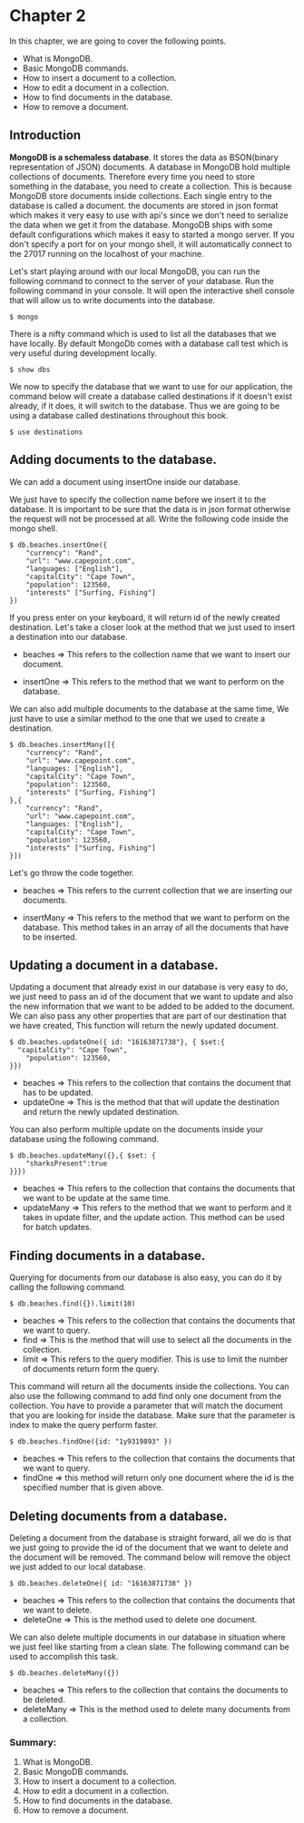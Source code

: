 # Chapter 2

In this chapter, we are going to cover the following points.

* What is MongoDB.
* Basic MongoDB commands.
* How to insert a document to a collection.
* How to edit a document in a collection.
* How to find documents in the database.
* How to remove a document.

## **Introduction**

**MongoDB is a schemaless database**. It stores the data as BSON\(binary representation of JSON\) documents. A database in MongoDB hold multiple collections of documents. Therefore every time you need to store something in the database, you need to create a collection. This is because MongoDB store documents inside collections. Each single entry to the database is called a document. the documents are stored in json format which makes it very easy to use with api's since we don't need to serialize the data when we get it from the database. MongoDB ships with some default configurations which makes it easy to started a mongo server. If you don't specify a port for on your mongo shell, it will automatically connect to the 27017 running on the localhost of your machine.

Let's start playing around with our local MongoDB, you can run the following command to connect to the server of your database. Run the following command in your console. It will open the interactive shell console that will allow us to write documents into the database.

```
$ mongo
```

There is a nifty command which is used to list all the databases that we have locally. By default MongoDb comes with a database call test which is very useful during development locally.

```
$ show dbs
```

We now to specify the database that we want to use for our application, the command below will create a database called destinations if it doesn't exist already, if it does, it will switch to the database. Thus we are going to be using a database called destinations throughout this book.

```
$ use destinations
```

## Adding documents to the database.

We can add a document using insertOne inside our database.

We just have to specify the collection name before we insert it to the database. It is important to be sure that the data is in json format otherwise the request will not be processed at all. Write the following code inside the mongo shell.

```
$ db.beaches.insertOne({
    "currency": "Rand",
    "url": "www.capepoint.com",
    "languages: ["English"],
    "capitalCity": "Cape Town",
    "population": 123560,    
    "interests" ["Surfing, Fishing"]
})
```

If you press enter on your keyboard, it will return id of the newly created destination. Let's take a closer look at the method that we just used to insert a destination into our database.

* beaches =&gt; This refers to the collection name that we want to insert our document.

* insertOne =&gt; This refers to the method that we want to perform on the database.

We can also add multiple documents to the database at the same time, We just have to use a similar method to the one that we used to create a destination.

```
$ db.beaches.insertMany([{
    "currency": "Rand",
    "url": "www.capepoint.com",
    "languages: ["English"],
    "capitalCity": "Cape Town",
    "population": 123560,    
    "interests" ["Surfing, Fishing"]
},{
    "currency": "Rand",
    "url": "www.capepoint.com",
    "languages: ["English"],
    "capitalCity": "Cape Town",
    "population": 123560,    
    "interests" ["Surfing, Fishing"]
}])
```

Let's go throw the code together.

* beaches =&gt; This refers to the current collection that we are inserting our documents.

* insertMany =&gt; This refers to the method that we want to perform on the database. This method takes in an array of all the documents that have to be inserted.

## Updating a document in a database.

Updating a document that already exist in our database is very easy to do, we just need to pass an id of the document that we want to update and also the new information that we want to be added to be added to the document. We can also pass any other properties that are part of our destination that we have created, This function will return the newly updated document.

```
$ db.beaches.updateOne({ id: "16163871738"}, { $set:{
  "capitalCity": "Cape Town",
    "population": 123560,
}})
```

* beaches =&gt; This refers to the collection that contains the document that has to be updated.
* updateOne =&gt; This is the method that that will update the destination and return the newly updated destination.

You can also perform multiple update on the documents inside your database using the following command.

```
$ db.beaches.updateMany({},{ $set: {
    "sharksPresent":true
}}})
```

* beaches =&gt; This refers to the collection that contains the documents that we want to be update at the same time.
* updateMany =&gt; This refers to the method that we want to perform and it takes in update filter, and the update action. This method can be used for batch updates.

## Finding documents in a database.

Querying for documents from our database is also easy, you can do it by calling the following command.

```
$ db.beaches.find({}).limit(10)
```

* beaches =&gt; This refers to the collection that contains the documents that we want to query.
* find =&gt; This is the method that will use to select all the documents in the collection.
* limit =&gt; This refers to the query modifier. This is use to limit the number of documents return form the query.

This command will return all the documents inside the collections. You can also use the following command to add find only one document from the collection. You have to provide a parameter that will match the document that you are looking for inside the database. Make sure that the parameter is index to make the query perform faster.

```
$ db.beaches.findOne({id: "1y9319893" })
```

* beaches =&gt; This refers to the collection that contains the documents that we want to query.
* findOne =&gt; this method will return only one document where the id is the specified number that is given above.

## Deleting documents from a database.

Deleting a document from the database is straight forward, all we do is that we just going to provide the id of the document that we want to delete and the document will be removed. The command below will remove the object we just added to our local database.

```
$ db.beaches.deleteOne({ id: "16163871738" })
```

* beaches =&gt; This refers to the collection that contains the documents that we want to delete.
* deleteOne =&gt; This is the method used to delete one document.

We can also delete multiple documents in our database in situation where we just feel like starting from a clean slate. The following command can be used to accomplish this task.

```
$ db.beaches.deleteMany({})
```

* beaches =&gt; This refers to the collection that contains the documents to be deleted.
* deleteMany =&gt; This is the method used to delete many documents from a collection.

### **Summary:**

1. What is MongoDB.
2. Basic MongoDB commands.
3. How to insert a document to a collection.
4. How to edit a document in a collection.
5. How to find documents in the database.
6. How to remove a document.



